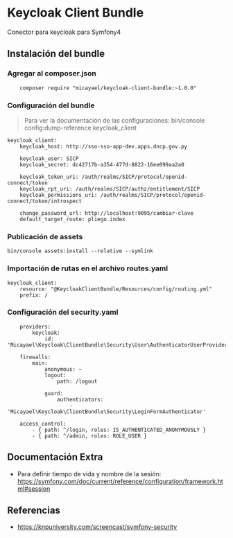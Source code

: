 Keycloak Client Bundle
======================

Conector para keycloak para Symfony4

Instalación del bundle
----------------------

### Agregar al composer.json
~~~
    composer require "micayael/keycloak-client-bundle:~1.0.0"
~~~


### Configuración del bundle

> Para ver la documentación de las configuraciones:
> bin/console config:dump-reference keycloak_client

~~~
keycloak_client:
    keycloak_host: http://sso-sso-app-dev.apps.dncp.gov.py

    keycloak_user: SICP
    keycloak_secret: dc42717b-a354-477d-8822-16ee099aa2a0

    keycloak_token_uri: /auth/realms/SICP/protocol/openid-connect/token
    keycloak_rpt_uri: /auth/realms/SICP/authz/entitlement/SICP
    keycloak_permissions_uri: /auth/realms/SICP/protocol/openid-connect/token/introspect

    change_password_url: http://localhost:9095/cambiar-clave
    default_target_route: pliego.index
~~~

### Publicación de assets

~~~
bin/console assets:install --relative --symlink
~~~

### Importación de rutas en el archivo routes.yaml

~~~
keycloak_client:
    resource: "@KeycloakClientBundle/Resources/config/routing.yml"
    prefix: /
~~~

### Configuración del security.yaml

~~~
    providers:
        keycloak:
            id: 'Micayael\Keycloak\ClientBundle\Security\User\AuthenticatorUserProvider'

    firewalls:
        main:
            anonymous: ~
            logout:
                path: /logout

            guard:
                authenticators:
                    - 'Micayael\Keycloak\ClientBundle\Security\LoginFormAuthenticator'

    access_control:
        - { path: ^/login, roles: IS_AUTHENTICATED_ANONYMOUSLY }
        - { path: ^/admin, roles: ROLE_USER }
~~~

Documentación Extra
-------------------

- Para definir tiempo de vida y nombre de la sesión:  https://symfony.com/doc/current/reference/configuration/framework.html#session

Referencias
-----------

- https://knpuniversity.com/screencast/symfony-security